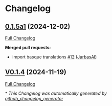 # Changelog

## [0.1.5a1](https://github.com/OpenVoiceOS/ovos-skill-pyradios/tree/0.1.5a1) (2024-12-02)

[Full Changelog](https://github.com/OpenVoiceOS/ovos-skill-pyradios/compare/V0.1.4...0.1.5a1)

**Merged pull requests:**

- import basque translations [\#12](https://github.com/OpenVoiceOS/ovos-skill-pyradios/pull/12) ([JarbasAl](https://github.com/JarbasAl))

## [V0.1.4](https://github.com/OpenVoiceOS/ovos-skill-pyradios/tree/V0.1.4) (2024-11-19)

[Full Changelog](https://github.com/OpenVoiceOS/ovos-skill-pyradios/compare/0.1.4...V0.1.4)



\* *This Changelog was automatically generated by [github_changelog_generator](https://github.com/github-changelog-generator/github-changelog-generator)*
